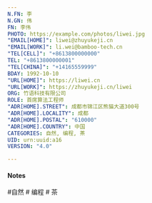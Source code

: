 ```yaml
---
N.FN: 李
N.GN: 伟
FN: 李伟
PHOTO: https://example.com/photos/liwei.jpg
"EMAIL[HOME]": liwei@zhuyukeji.cn
"EMAIL[WORK]": li.wei@bamboo-tech.cn
"TEL[CELL]": "+8613800000000"
TEL: "+8613800000001"
"TEL[CHINA]": "+14165559999"
BDAY: 1992-10-10
"URL[HOME]": https://liwei.cn
"URL[WORK]": https://zhuyukeji.cn/liwei
ORG: 竹语科技有限公司
ROLE: 首席算法工程师
"ADR[HOME].STREET": 成都市锦江区熊猫大道300号
"ADR[HOME].LOCALITY": 成都
"ADR[HOME].POSTAL": "610000"
"ADR[HOME].COUNTRY": 中国
CATEGORIES: 自然, 编程, 茶
UID: urn:uuid:a16
VERSION: "4.0"

---
```

#### Notes



 #自然 # 编程 # 茶
